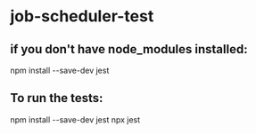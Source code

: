 # job-scheduler-test

## if you don't have node_modules installed:
npm install --save-dev jest

## To run the tests:
npm install --save-dev jest
npx jest
